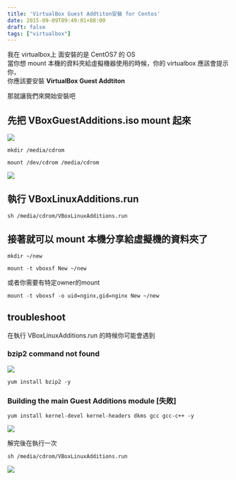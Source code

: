 ```yaml
---
title: 'VirtualBox Guest Addtiton安裝 for Centos'
date: 2015-09-09T09:49:01+08:00
draft: false
tags: ["virtualbox"]
---
```


我在 virtualbox上 面安裝的是 CentOS7 的 OS  
當你想 mount 本機的資料夾給虛擬機器使用的時候，你的 virtualbox 應該會提示你，  
你應該要安裝 **VirtualBox Guest Addtiton**

那就讓我們來開始安裝吧

## 先把 VBoxGuestAdditions.iso mount 起來

![](https://fblog.ooopiz.com/images/201509/A04-01.png "")

`mkdir /media/cdrom`

`mount /dev/cdrom /media/cdrom`

![](https://fblog.ooopiz.com/images/201509/A04-02.png "")

## 執行 VBoxLinuxAdditions.run

`sh /media/cdrom/VBoxLinuxAdditions.run`

## 接著就可以 mount 本機分享給虛擬機的資料夾了

`mkdir ~/new`

`mount -t vboxsf New ~/new`

或者你需要有特定owner的mount

`mount -t vboxsf -o uid=nginx,gid=nginx New ~/new`


## troubleshoot

在執行 VBoxLinuxAdditions.run 的時候你可能會遇到

### bzip2 command not found

![](https://fblog.ooopiz.com/images/201509/A04-03.png "")

`yum install bzip2 -y`

### Building the main Guest Additions module [失敗]

`yum install kernel-devel kernel-headers dkms gcc gcc-c++ -y`

![](https://fblog.ooopiz.com/images/201509/A04-04.png "")


解完後在執行一次

`sh /media/cdrom/VBoxLinuxAdditions.run`

![](https://fblog.ooopiz.com/images/201509/A04-05.png "")
